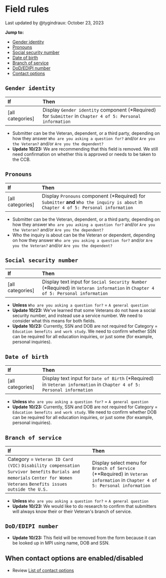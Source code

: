 # Field rules

Last updated by @tygindraux: October 23, 2023

**Jump to:**
- [Gender identity](https://github.com/department-of-veterans-affairs/va.gov-team/new/master/products/ask-va/design#gender-identity)
- [Pronouns](https://github.com/department-of-veterans-affairs/va.gov-team/new/master/products/ask-va/design#pronouns)
- [Social security number](https://github.com/department-of-veterans-affairs/va.gov-team/new/master/products/ask-va/design#social-security-number)
- [Date of birth](https://github.com/department-of-veterans-affairs/va.gov-team/new/master/products/ask-va/design#date-of-birth)
- [Branch of service](https://github.com/department-of-veterans-affairs/va.gov-team/new/master/products/ask-va/design#branch-of-service)
- [DoD/EDIPI number](https://github.com/department-of-veterans-affairs/va.gov-team/new/master/products/ask-va/design#dodedipi-number)
- [Contact options](https://github.com/department-of-veterans-affairs/va.gov-team/new/master/products/ask-va/design#when-contact-options-are-enableddisabled)

## `Gender identity`
|If|Then|
|:--|:--|
|[all categories]|Display `Gender identity` component (*Required) for `Submitter` in `Chapter 4 of 5: Personal information`|

- Submitter can be the Veteran, dependent, or a third party, depending on how they answer `Who are you asking a question for?` and/or `Are you the Veteran?` and/or `Are you the dependent?`
- **Update 10/23:** We are recommending that this field is removed. We still need confirmation on whether this is approved or needs to be taken to the CCB.

## `Pronouns`
|If|Then|
|:--|:--|
|[all categories]|Display `Pronouns` component (*Required) for `Submitter` **and** `Who the inquiry is about` in `Chapter 4 of 5: Personal information`|

* Submitter can be the Veteran, dependent, or a third party, depending on how they answer `Who are you asking a question for?` and/or `Are you the Veteran?` and/or `Are you the dependent?`
* Who the inquiry is about can be the Veteran or dependent, depending on how they answer `Who are you asking a question for?` and/or `Are you the Veteran?` and/or `Are you the dependent?`

## `Social security number`
|If|Then|
|:--|:--|
|[all categories]|Display text input for `Social Security Number` (*Required) in `Veteran information` in `Chapter 4 of 5: Personal information`|

* **Unless** `Who are you asking a question for?` = `A general question`
* **Update 10/23:** We've learned that some Veterans do not have a social security number, and instead use a service number. We need to consider what this means for both fields.
* **Update 10/23:** Currently, SSN and DOB are not required for Category = `Education benefits and work study`. We need to confirm whether SSN can be required for all education inquiries, or just some (for example, personal inquiries).

## `Date of birth`
|If|Then|
|:--|:--|
|[all categories]|Display text input for `Date of Birth` (*Required) in `Veteran information` in `Chapter 4 of 5: Personal information`|

* **Unless** `Who are you asking a question for?` = `A general question`
* **Update 10/23:** Currently, SSN and DOB are not required for Category = `Education benefits and work study`. We need to confirm whether DOB can be required for all education inquiries, or just some (for example, personal inquiries).

## `Branch of service`
|If|Then|
|:--|:--|
|Category = `Veteran ID Card (VIC)` `Disability compensation` `Survivor benefits` `Burials and memorials` `Center for Women Veterans` `Benefits issues outside the U.S.`|Display select menu for `Branch of Service` (**Required) in `Veteran information` in `Chapter 4 of 5: Personal information`|

* **Unless** `Who are you asking a question for?` = `A general question`
* **Update 10/23:** We would like to do research to confirm that submitters will always know their or their Veteran's branch of service.

## `DoD/EDIPI number`
* **Update 10/23:** This field will be removed from the form because it can be looked up in MPI using name, DOB and SSN.

## When contact options are enabled/disabled
* Review [List of contact options](https://github.com/department-of-veterans-affairs/va.gov-team/blob/master/products/ask-va/research/Business%20line%20engagement/List%20of%20contact%20options.md)
